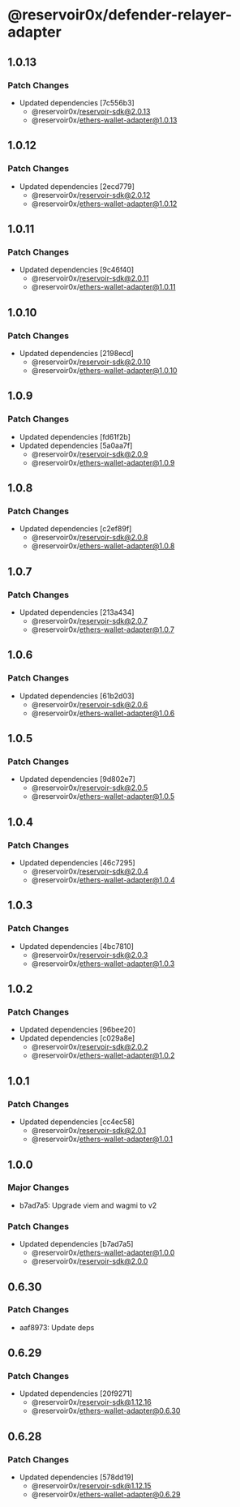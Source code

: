 # @reservoir0x/defender-relayer-adapter

## 1.0.13

### Patch Changes

- Updated dependencies [7c556b3]
  - @reservoir0x/reservoir-sdk@2.0.13
  - @reservoir0x/ethers-wallet-adapter@1.0.13

## 1.0.12

### Patch Changes

- Updated dependencies [2ecd779]
  - @reservoir0x/reservoir-sdk@2.0.12
  - @reservoir0x/ethers-wallet-adapter@1.0.12

## 1.0.11

### Patch Changes

- Updated dependencies [9c46f40]
  - @reservoir0x/reservoir-sdk@2.0.11
  - @reservoir0x/ethers-wallet-adapter@1.0.11

## 1.0.10

### Patch Changes

- Updated dependencies [2198ecd]
  - @reservoir0x/reservoir-sdk@2.0.10
  - @reservoir0x/ethers-wallet-adapter@1.0.10

## 1.0.9

### Patch Changes

- Updated dependencies [fd61f2b]
- Updated dependencies [5a0aa7f]
  - @reservoir0x/reservoir-sdk@2.0.9
  - @reservoir0x/ethers-wallet-adapter@1.0.9

## 1.0.8

### Patch Changes

- Updated dependencies [c2ef89f]
  - @reservoir0x/reservoir-sdk@2.0.8
  - @reservoir0x/ethers-wallet-adapter@1.0.8

## 1.0.7

### Patch Changes

- Updated dependencies [213a434]
  - @reservoir0x/reservoir-sdk@2.0.7
  - @reservoir0x/ethers-wallet-adapter@1.0.7

## 1.0.6

### Patch Changes

- Updated dependencies [61b2d03]
  - @reservoir0x/reservoir-sdk@2.0.6
  - @reservoir0x/ethers-wallet-adapter@1.0.6

## 1.0.5

### Patch Changes

- Updated dependencies [9d802e7]
  - @reservoir0x/reservoir-sdk@2.0.5
  - @reservoir0x/ethers-wallet-adapter@1.0.5

## 1.0.4

### Patch Changes

- Updated dependencies [46c7295]
  - @reservoir0x/reservoir-sdk@2.0.4
  - @reservoir0x/ethers-wallet-adapter@1.0.4

## 1.0.3

### Patch Changes

- Updated dependencies [4bc7810]
  - @reservoir0x/reservoir-sdk@2.0.3
  - @reservoir0x/ethers-wallet-adapter@1.0.3

## 1.0.2

### Patch Changes

- Updated dependencies [96bee20]
- Updated dependencies [c029a8e]
  - @reservoir0x/reservoir-sdk@2.0.2
  - @reservoir0x/ethers-wallet-adapter@1.0.2

## 1.0.1

### Patch Changes

- Updated dependencies [cc4ec58]
  - @reservoir0x/reservoir-sdk@2.0.1
  - @reservoir0x/ethers-wallet-adapter@1.0.1

## 1.0.0

### Major Changes

- b7ad7a5: Upgrade viem and wagmi to v2

### Patch Changes

- Updated dependencies [b7ad7a5]
  - @reservoir0x/ethers-wallet-adapter@1.0.0
  - @reservoir0x/reservoir-sdk@2.0.0

## 0.6.30

### Patch Changes

- aaf8973: Update deps

## 0.6.29

### Patch Changes

- Updated dependencies [20f9271]
  - @reservoir0x/reservoir-sdk@1.12.16
  - @reservoir0x/ethers-wallet-adapter@0.6.30

## 0.6.28

### Patch Changes

- Updated dependencies [578dd19]
  - @reservoir0x/reservoir-sdk@1.12.15
  - @reservoir0x/ethers-wallet-adapter@0.6.29
